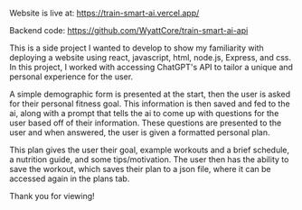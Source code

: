 Website is live at: https://train-smart-ai.vercel.app/

Backend code: https://github.com/WyattCore/train-smart-ai-api

This is a side project I wanted to develop to show my familiarity with deploying a website using react, javascript, html, node.js, Express, and css. In this project, I worked with accessing ChatGPT's API to tailor a unique and personal experience for the user.

A simple demographic form is presented at the start, then the user is asked for their personal fitness goal. This information is then saved and fed to the ai, along with a prompt that tells the ai to come up with questions for the user based off of their information. These questions are presented to the user and when answered, the user is given a formatted personal plan.

This plan gives the user their goal, example workouts and a brief schedule, a nutrition guide, and some tips/motivation. The user then has the ability to save the workout, which saves their plan to a json file, where it can be accessed again in the plans tab.

Thank you for viewing!
